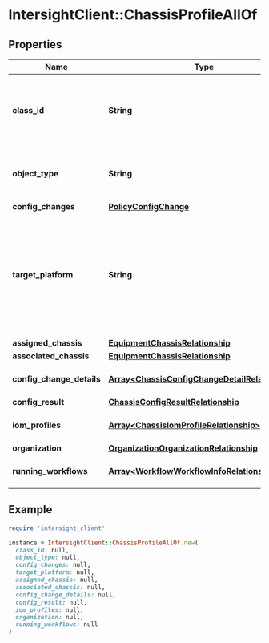 # IntersightClient::ChassisProfileAllOf

## Properties

| Name | Type | Description | Notes |
| ---- | ---- | ----------- | ----- |
| **class_id** | **String** | The fully-qualified name of the instantiated, concrete type. This property is used as a discriminator to identify the type of the payload when marshaling and unmarshaling data. | [default to &#39;chassis.Profile&#39;] |
| **object_type** | **String** | The fully-qualified name of the instantiated, concrete type. The value should be the same as the &#39;ClassId&#39; property. | [default to &#39;chassis.Profile&#39;] |
| **config_changes** | [**PolicyConfigChange**](PolicyConfigChange.md) |  | [optional] |
| **target_platform** | **String** | The platform for which the chassis profile is applicable. It can either be a chassis that is operating in standalone mode or which is attached to a Fabric Interconnect managed by Intersight. * &#x60;FIAttached&#x60; - Chassis which are connected to a Fabric Interconnect that is managed by Intersight. | [optional][default to &#39;FIAttached&#39;] |
| **assigned_chassis** | [**EquipmentChassisRelationship**](EquipmentChassisRelationship.md) |  | [optional] |
| **associated_chassis** | [**EquipmentChassisRelationship**](EquipmentChassisRelationship.md) |  | [optional] |
| **config_change_details** | [**Array&lt;ChassisConfigChangeDetailRelationship&gt;**](ChassisConfigChangeDetailRelationship.md) | An array of relationships to chassisConfigChangeDetail resources. | [optional][readonly] |
| **config_result** | [**ChassisConfigResultRelationship**](ChassisConfigResultRelationship.md) |  | [optional] |
| **iom_profiles** | [**Array&lt;ChassisIomProfileRelationship&gt;**](ChassisIomProfileRelationship.md) | An array of relationships to chassisIomProfile resources. | [optional][readonly] |
| **organization** | [**OrganizationOrganizationRelationship**](OrganizationOrganizationRelationship.md) |  | [optional] |
| **running_workflows** | [**Array&lt;WorkflowWorkflowInfoRelationship&gt;**](WorkflowWorkflowInfoRelationship.md) | An array of relationships to workflowWorkflowInfo resources. | [optional][readonly] |

## Example

```ruby
require 'intersight_client'

instance = IntersightClient::ChassisProfileAllOf.new(
  class_id: null,
  object_type: null,
  config_changes: null,
  target_platform: null,
  assigned_chassis: null,
  associated_chassis: null,
  config_change_details: null,
  config_result: null,
  iom_profiles: null,
  organization: null,
  running_workflows: null
)
```

